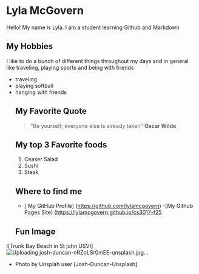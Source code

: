 # Lyla McGovern
Hello! My name is Lyla. I am a student learning Github and Markdown
## My Hobbies
I like to do a bunch of different things throughout my days and in general like traveling, playing sports and being with friends 
- traveling
- playing softball
- hanging with friends
  ## My Favorite Quote
  >"Be yourself; everyone else is already taken"
  **Oscar Wilde**
  ## My top 3 Favorite foods
  1. Ceaser Salad
  2. Sushi
  3. Steak
  ## Where to find me
  - [ My GitHub Profile] (https://github.com/lylamcgovern)
  -[My Github Pages Site] (https://lylamcgovern.github.io/cs3017-f25
  ## Fun Image
![Trunk Bay Beach in St john USVI]  ![Uploading josh-duncan-nRZoLSr0mEE-unsplash.jpg…]()
* Photo by Unsplah user [Josh-Duncan-Unsplash] 
